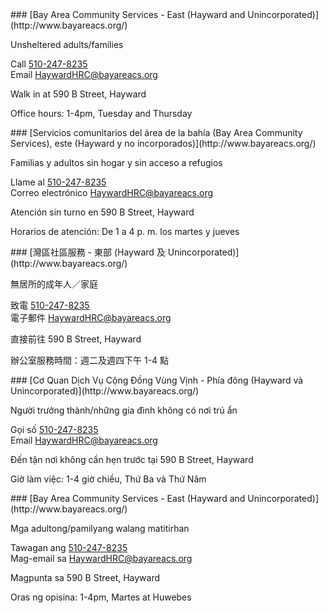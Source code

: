 <RenderIf language="en">
### [Bay Area Community Services - East (Hayward and Unincorporated)](http://www.bayareacs.org/)

Unsheltered adults/families

Call [510-247-8235](tel:+1-510-247-8235)  
 Email [HaywardHRC@bayareacs.org](mailto:HaywardHRC@bayareacs.org)

Walk in at 590 B Street, Hayward

Office hours: 1-4pm, Tuesday and Thursday

</RenderIf>
<RenderIf language="es">
 ### [Servicios comunitarios del área de la bahía (Bay Area Community Services), este (Hayward y no incorporados)](http://www.bayareacs.org/)

Familias y adultos sin hogar y sin acceso a refugios

Llame al [510-247-8235](tel:510-247-8235)  
 Correo electrónico [HaywardHRC@bayareacs.org](mailto:HaywardHRC@bayareacs.org)

Atención sin turno en 590 B Street, Hayward

Horarios de atención: De 1 a 4 p. m. los martes y jueves

</RenderIf>
<RenderIf language="zh">
### [灣區社區服務 - 東部 (Hayward 及 Unincorporated)](http://www.bayareacs.org/)

無居所的成年人／家庭

致電 [510-247-8235](tel:510-247-8235)  
 電子郵件 [HaywardHRC@bayareacs.org](mailto:HaywardHRC@bayareacs.org)

直接前往 590 B Street, Hayward

辦公室服務時間：週二及週四下午 1-4 點

</RenderIf>
<RenderIf language="vi">
### [Cơ Quan Dịch Vụ Cộng Đồng Vùng Vịnh - Phía đông (Hayward và Unincorporated)](http://www.bayareacs.org/)

Người trưởng thành/những gia đình không có nơi trú ẩn

Gọi số [510-247-8235](tel:510-247-8235)  
 Email [HaywardHRC@bayareacs.org](mailto:HaywardHRC@bayareacs.org)

Đến tận nơi không cần hẹn trước tại 590 B Street, Hayward

Giờ làm việc: 1-4 giờ chiều, Thứ Ba và Thứ Năm

</RenderIf>
<RenderIf language="tl">
### [Bay Area Community Services - East (Hayward and Unincorporated)](http://www.bayareacs.org/)

Mga adultong/pamilyang walang matitirhan

Tawagan ang [510-247-8235](tel:+1-510-247-8235)  
Mag-email sa [HaywardHRC@bayareacs.org](mailto:HaywardHRC@bayareacs.org)

Magpunta sa 590 B Street, Hayward

Oras ng opisina: 1-4pm, Martes at Huwebes

</RenderIf>
